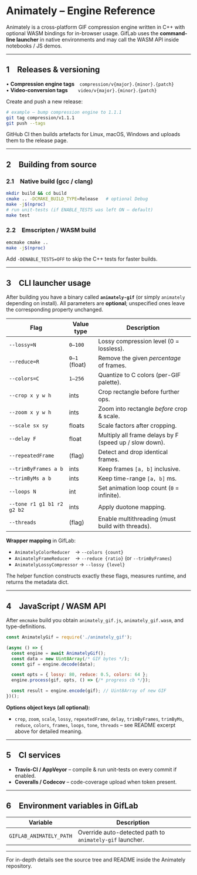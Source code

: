 # Animately – Engine Reference

Animately is a cross-platform GIF compression engine written in C++ with optional WASM bindings for in-browser usage.  GifLab uses the **command-line launcher** in native environments and may call the WASM API inside notebooks / JS demos.

---
## 1 Releases & versioning

• **Compression engine tags** `compression/v{major}.{minor}.{patch}`  
• **Video-conversion tags**  `video/v{major}.{minor}.{patch}`

Create and push a new release:
```bash
# example – bump compression engine to 1.1.1
git tag compression/v1.1.1
git push --tags
```
GitHub CI then builds artefacts for Linux, macOS, Windows and uploads them to the release page.

---
## 2 Building from source

### 2.1 Native build (gcc / clang)
```bash
mkdir build && cd build
cmake .. -DCMAKE_BUILD_TYPE=Release   # optional Debug
make -j$(nproc)
# run unit-tests (if ENABLE_TESTS was left ON – default)
make test
```

### 2.2 Emscripten / WASM build
```bash
emcmake cmake ..
make -j$(nproc)
```
Add `-DENABLE_TESTS=OFF` to skip the C++ tests for faster builds.

---
## 3 CLI launcher usage

After building you have a binary called **`animately-gif`** (or simply `animately` depending on install).  All parameters are **optional**; unspecified ones leave the corresponding property unchanged.

| Flag | Value type | Description |
|------|-----------|-------------|
| `--lossy=N` | `0–100` | Lossy compression level (0 = lossless). |
| `--reduce=R` | `0–1` (float) | Remove the given *percentage* of frames. |
| `--colors=C` | `1–256` | Quantize to C colors (per-GIF palette). |
| `--crop x y w h` | ints | Crop rectangle before further ops. |
| `--zoom x y w h` | ints | Zoom into rectangle *before* crop & scale. |
| `--scale sx sy` | floats | Scale factors after cropping. |
| `--delay F` | float | Multiply all frame delays by F (speed up / slow down). |
| `--repeatedFrame` | (flag) | Detect and drop identical frames. |
| `--trimByFrames a b` | ints | Keep frames `[a, b]` inclusive. |
| `--trimByMs a b` | ints | Keep time-range `[a, b]` ms. |
| `--loops N` | int | Set animation loop count (`0` = infinite). |
| `--tone r1 g1 b1 r2 g2 b2` | ints | Apply duotone mapping. |
| `--threads` | (flag) | Enable multithreading (must build with threads). |

**Wrapper mapping** in GifLab:
* `AnimatelyColorReducer` → `--colors {count}`
* `AnimatelyFrameReducer` → `--reduce {ratio}` (or `--trimByFrames`)
* `AnimatelyLossyCompressor` → `--lossy {level}`

The helper function constructs exactly these flags, measures runtime, and returns the metadata dict.

---
## 4 JavaScript / WASM API

After `emcmake` build you obtain `animately_gif.js`, `animately_gif.wasm`, and type-definitions.

```javascript
const AnimatelyGif = require('./animately_gif');

(async () => {
  const engine = await AnimatelyGif();
  const data = new Uint8Array(/* GIF bytes */);
  const gif = engine.decode(data);

  const opts = { lossy: 80, reduce: 0.5, colors: 64 };
  engine.process(gif, opts, () => {/* progress cb */});

  const result = engine.encode(gif); // Uint8Array of new GIF
})();
```

**Options object keys (all optional):**
* `crop`, `zoom`, `scale`, `lossy`, `repeatedFrame`, `delay`, `trimByFrames`, `trimByMs`, `reduce`, `colors`, `frames`, `loops`, `tone`, `threads` – see README excerpt above for detailed meaning.

---
## 5 CI services
* **Travis-CI / AppVeyor** – compile & run unit-tests on every commit if enabled.  
* **Coveralls / Codecov** – code-coverage upload when token present.

---
## 6 Environment variables in GifLab
| Variable | Description |
|----------|-------------|
| `GIFLAB_ANIMATELY_PATH` | Override auto-detected path to `animately-gif` launcher. |

---
For in-depth details see the source tree and README inside the Animately repository. 